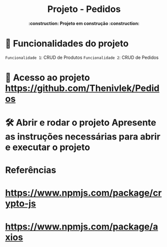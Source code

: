<h1 align="center"> Projeto - Pedidos </h1>
<h4 align="center">:construction:  Projeto em construção  :construction:</h4>

# :hammer: Funcionalidades do projeto

`Funcionalidade 1`: CRUD de Produtos
`Funcionalidade 2`: CRUD de Pedidos

# 📁 Acesso ao projeto **https://github.com/Thenivlek/Pedidos**

# 🛠️ Abrir e rodar o projeto **Apresente as instruções necessárias para abrir e executar o projeto**

# Referências

# https://www.npmjs.com/package/crypto-js

# https://www.npmjs.com/package/axios
